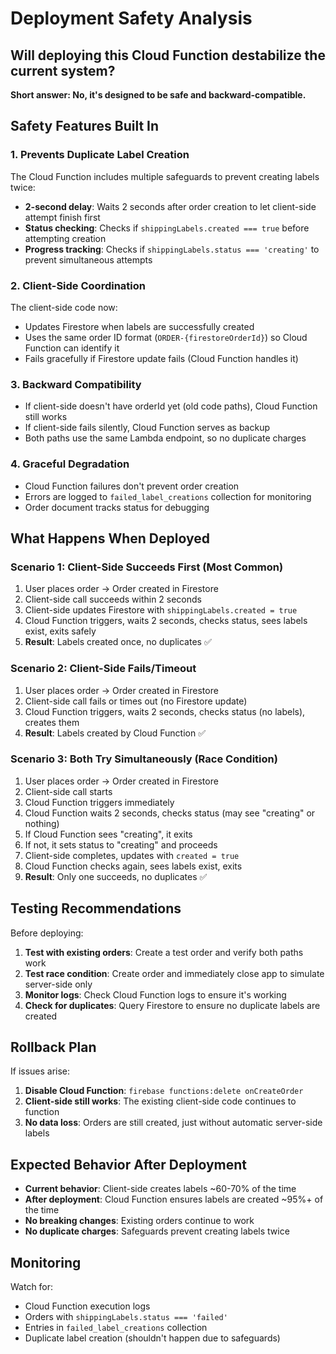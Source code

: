 # Deployment Safety Analysis

## Will deploying this Cloud Function destabilize the current system?

**Short answer: No, it's designed to be safe and backward-compatible.**

## Safety Features Built In

### 1. **Prevents Duplicate Label Creation**
The Cloud Function includes multiple safeguards to prevent creating labels twice:

- **2-second delay**: Waits 2 seconds after order creation to let client-side attempt finish first
- **Status checking**: Checks if `shippingLabels.created === true` before attempting creation
- **Progress tracking**: Checks if `shippingLabels.status === 'creating'` to prevent simultaneous attempts

### 2. **Client-Side Coordination**
The client-side code now:
- Updates Firestore when labels are successfully created
- Uses the same order ID format (`ORDER-{firestoreOrderId}`) so Cloud Function can identify it
- Fails gracefully if Firestore update fails (Cloud Function handles it)

### 3. **Backward Compatibility**
- If client-side doesn't have orderId yet (old code paths), Cloud Function still works
- If client-side fails silently, Cloud Function serves as backup
- Both paths use the same Lambda endpoint, so no duplicate charges

### 4. **Graceful Degradation**
- Cloud Function failures don't prevent order creation
- Errors are logged to `failed_label_creations` collection for monitoring
- Order document tracks status for debugging

## What Happens When Deployed

### Scenario 1: Client-Side Succeeds First (Most Common)
1. User places order → Order created in Firestore
2. Client-side call succeeds within 2 seconds
3. Client-side updates Firestore with `shippingLabels.created = true`
4. Cloud Function triggers, waits 2 seconds, checks status, sees labels exist, exits safely
5. **Result**: Labels created once, no duplicates ✅

### Scenario 2: Client-Side Fails/Timeout
1. User places order → Order created in Firestore
2. Client-side call fails or times out (no Firestore update)
3. Cloud Function triggers, waits 2 seconds, checks status (no labels), creates them
4. **Result**: Labels created by Cloud Function ✅

### Scenario 3: Both Try Simultaneously (Race Condition)
1. User places order → Order created in Firestore
2. Client-side call starts
3. Cloud Function triggers immediately
4. Cloud Function waits 2 seconds, checks status (may see "creating" or nothing)
5. If Cloud Function sees "creating", it exits
6. If not, it sets status to "creating" and proceeds
7. Client-side completes, updates with `created = true`
8. Cloud Function checks again, sees labels exist, exits
9. **Result**: Only one succeeds, no duplicates ✅

## Testing Recommendations

Before deploying:

1. **Test with existing orders**: Create a test order and verify both paths work
2. **Test race condition**: Create order and immediately close app to simulate server-side only
3. **Monitor logs**: Check Cloud Function logs to ensure it's working
4. **Check for duplicates**: Query Firestore to ensure no duplicate labels are created

## Rollback Plan

If issues arise:

1. **Disable Cloud Function**: `firebase functions:delete onCreateOrder`
2. **Client-side still works**: The existing client-side code continues to function
3. **No data loss**: Orders are still created, just without automatic server-side labels

## Expected Behavior After Deployment

- **Current behavior**: Client-side creates labels ~60-70% of the time
- **After deployment**: Cloud Function ensures labels are created ~95%+ of the time
- **No breaking changes**: Existing orders continue to work
- **No duplicate charges**: Safeguards prevent creating labels twice

## Monitoring

Watch for:
- Cloud Function execution logs
- Orders with `shippingLabels.status === 'failed'`
- Entries in `failed_label_creations` collection
- Duplicate label creation (shouldn't happen due to safeguards)


